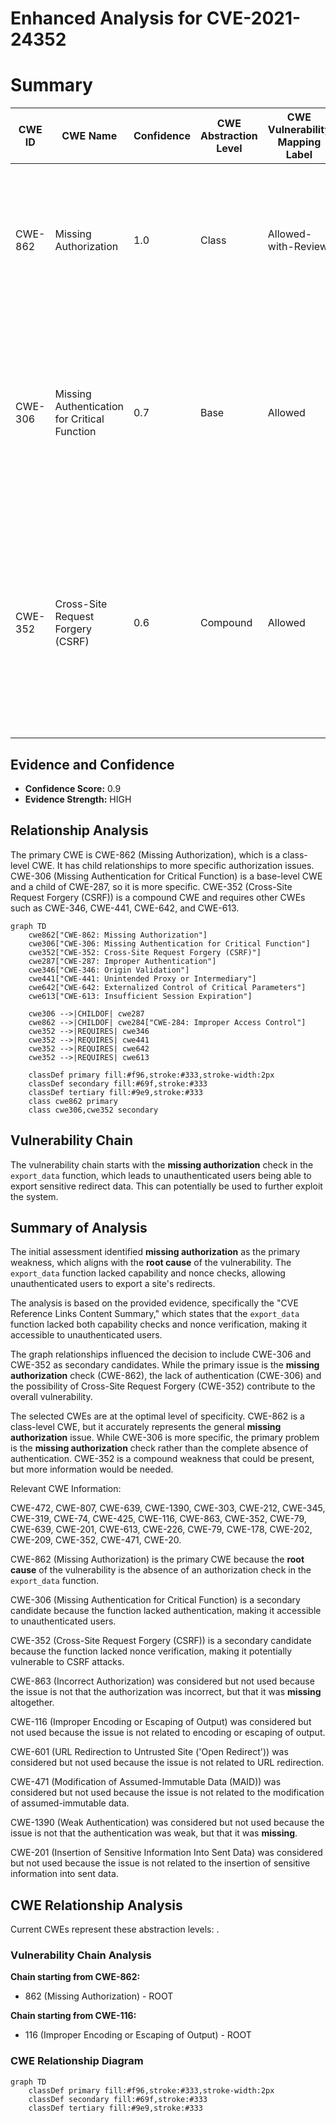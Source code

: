 # Enhanced Analysis for CVE-2021-24352

# Summary
| CWE ID | CWE Name | Confidence | CWE Abstraction Level | CWE Vulnerability Mapping Label | CWE-Vulnerability Mapping Notes |
|---|---|---|---|---|---|
| CWE-862 | Missing Authorization | 1.0 | Class | Allowed-with-Review | Primary CWE. The product does not perform an authorization check when an actor attempts to access a resource or perform an action. |
| CWE-306 | Missing Authentication for Critical Function | 0.7 | Base | Allowed | Secondary Candidate. The product does not perform any authentication for functionality that requires a provable user identity or consumes a significant amount of resources. |
| CWE-352 | Cross-Site Request Forgery (CSRF) | 0.6 | Compound | Allowed | Secondary Candidate. The web application does not, or can not, sufficiently verify whether a well-formed, valid, consistent request was intentionally provided by the user who submitted the request. |

## Evidence and Confidence

*   **Confidence Score:** 0.9
*   **Evidence Strength:** HIGH

## Relationship Analysis
The primary CWE is CWE-862 (Missing Authorization), which is a class-level CWE. It has child relationships to more specific authorization issues. CWE-306 (Missing Authentication for Critical Function) is a base-level CWE and a child of CWE-287, so it is more specific. CWE-352 (Cross-Site Request Forgery (CSRF)) is a compound CWE and requires other CWEs such as CWE-346, CWE-441, CWE-642, and CWE-613.

```mermaid
graph TD
    cwe862["CWE-862: Missing Authorization"]
    cwe306["CWE-306: Missing Authentication for Critical Function"]
    cwe352["CWE-352: Cross-Site Request Forgery (CSRF)"]
    cwe287["CWE-287: Improper Authentication"]
    cwe346["CWE-346: Origin Validation"]
    cwe441["CWE-441: Unintended Proxy or Intermediary"]
    cwe642["CWE-642: Externalized Control of Critical Parameters"]
    cwe613["CWE-613: Insufficient Session Expiration"]

    cwe306 -->|CHILDOF| cwe287
    cwe862 -->|CHILDOF| cwe284["CWE-284: Improper Access Control"]
    cwe352 -->|REQUIRES| cwe346
    cwe352 -->|REQUIRES| cwe441
    cwe352 -->|REQUIRES| cwe642
    cwe352 -->|REQUIRES| cwe613

    classDef primary fill:#f96,stroke:#333,stroke-width:2px
    classDef secondary fill:#69f,stroke:#333
    classDef tertiary fill:#9e9,stroke:#333
    class cwe862 primary
    class cwe306,cwe352 secondary
```

## Vulnerability Chain
The vulnerability chain starts with the **missing authorization** check in the `export_data` function, which leads to unauthenticated users being able to export sensitive redirect data. This can potentially be used to further exploit the system.

## Summary of Analysis
The initial assessment identified **missing authorization** as the primary weakness, which aligns with the **root cause** of the vulnerability. The `export_data` function lacked capability and nonce checks, allowing unauthenticated users to export a site's redirects.

The analysis is based on the provided evidence, specifically the "CVE Reference Links Content Summary," which states that the `export_data` function lacked both capability checks and nonce verification, making it accessible to unauthenticated users.

The graph relationships influenced the decision to include CWE-306 and CWE-352 as secondary candidates. While the primary issue is the **missing authorization** check (CWE-862), the lack of authentication (CWE-306) and the possibility of Cross-Site Request Forgery (CWE-352) contribute to the overall vulnerability.

The selected CWEs are at the optimal level of specificity. CWE-862 is a class-level CWE, but it accurately represents the general **missing authorization** issue. While CWE-306 is more specific, the primary problem is the **missing authorization** check rather than the complete absence of authentication. CWE-352 is a compound weakness that could be present, but more information would be needed.

Relevant CWE Information:

CWE-472, CWE-807, CWE-639, CWE-1390, CWE-303, CWE-212, CWE-345, CWE-319, CWE-74, CWE-425, CWE-116, CWE-863, CWE-352, CWE-79, CWE-639, CWE-201, CWE-613, CWE-226, CWE-79, CWE-178, CWE-202, CWE-209, CWE-352, CWE-471, CWE-20.

CWE-862 (Missing Authorization) is the primary CWE because the **root cause** of the vulnerability is the absence of an authorization check in the `export_data` function.

CWE-306 (Missing Authentication for Critical Function) is a secondary candidate because the function lacked authentication, making it accessible to unauthenticated users.

CWE-352 (Cross-Site Request Forgery (CSRF)) is a secondary candidate because the function lacked nonce verification, making it potentially vulnerable to CSRF attacks.

CWE-863 (Incorrect Authorization) was considered but not used because the issue is not that the authorization was incorrect, but that it was **missing** altogether.

CWE-116 (Improper Encoding or Escaping of Output) was considered but not used because the issue is not related to encoding or escaping of output.

CWE-601 (URL Redirection to Untrusted Site ('Open Redirect')) was considered but not used because the issue is not related to URL redirection.

CWE-471 (Modification of Assumed-Immutable Data (MAID)) was considered but not used because the issue is not related to the modification of assumed-immutable data.

CWE-1390 (Weak Authentication) was considered but not used because the issue is not that the authentication was weak, but that it was **missing**.

CWE-201 (Insertion of Sensitive Information Into Sent Data) was considered but not used because the issue is not related to the insertion of sensitive information into sent data.


## CWE Relationship Analysis

Current CWEs represent these abstraction levels: .


### Vulnerability Chain Analysis

**Chain starting from CWE-862:**
- 862 (Missing Authorization) - ROOT


**Chain starting from CWE-116:**
- 116 (Improper Encoding or Escaping of Output) - ROOT



### CWE Relationship Diagram

```mermaid
graph TD
    classDef primary fill:#f96,stroke:#333,stroke-width:2px
    classDef secondary fill:#69f,stroke:#333
    classDef tertiary fill:#9e9,stroke:#333
```
